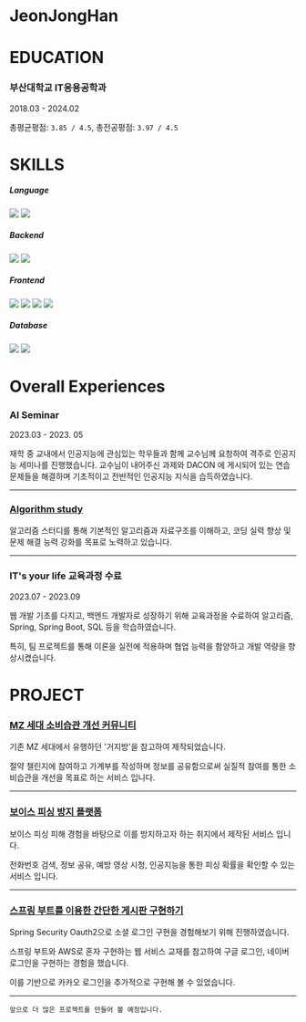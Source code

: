 # JeonJongHan

# EDUCATION

### 부산대학교 IT응용공학과
<p>2018.03 - 2024.02</p>

총평균평점: `3.85 / 4.5`, 총전공평점: `3.97 / 4.5`

# SKILLS
<div>
<h5>Language</h5>
<img src="https://img.shields.io/badge/java-007396?style=for-the-badge&logo=Java&logoColor=white">
<img src="https://img.shields.io/badge/pyhon-FFFFFF?style=for-the-badge&logo=python&logoColor=3776AB">
<h5>Backend</h5>
<img src="https://img.shields.io/badge/spring-6DB33F?style=for-the-badge&logo=spring&logoColor=white">
<img src="https://img.shields.io/badge/Spring Boot-6DB33F?style=for-the-badge&logo=Spring Boot&logoColor=white">
<h5>Frontend</h5>
<img src="https://img.shields.io/badge/react-61DAFB?style=for-the-badge&logo=react&logoColor=black"> 
<img src="https://img.shields.io/badge/html5-E34F26?style=for-the-badge&logo=html5&logoColor=white"> 
<img src="https://img.shields.io/badge/css-1572B6?style=for-the-badge&logo=css3&logoColor=white"> 
<img src="https://img.shields.io/badge/javascript-F7DF1E?style=for-the-badge&logo=javascript&logoColor=black">
<h5>Database</h5>
<img src="https://img.shields.io/badge/oracle-F80000?style=for-the-badge&logo=oracle&logoColor=white"> 
<img src="https://img.shields.io/badge/mysql-4479A1?style=for-the-badge&logo=mysql&logoColor=white"> 
</div>

# Overall Experiences

### AI Seminar
<p>2023.03 - 2023. 05</p>
<p>재학 중 교내에서 인공지능에 관심있는 학우들과 함께 교수님께 요청하여 격주로 인공지능 세미나를 진행했습니다. 교수님이 내어주신 과제와 DACON 에 게시되어 있는 연습문제들을 해결하며 기초적이고 전반적인 인공지능 지식을 습득하였습니다.</p>

<hr/>

### <a href = "https://github.com/JonghanJeon/BOJ-Alss">Algorithm study</a>
<p>알고리즘 스터디를 통해 기본적인 알고리즘과 자료구조를 이해하고, 코딩 실력 향상 및 문제 해결 능력 강화를 목표로 노력하고 있습니다.</p>

<hr/>

### IT's your life 교육과정 수료
<p>2023.07 - 2023.09</p>
<p>웹 개발 기초를 다지고, 백엔드 개발자로 성장하기 위해 교육과정을 수료하여 알고리즘, Spring, Spring Boot, SQL 등을 학습하였습니다.</p>
<p>특히, 팀 프로젝트를 통해 이론을 실전에 적용하며 협업 능력을 함양하고 개발 역량을 향상시켰습니다.</p>

# PROJECT

### <a href = "https://github.com/JonghanJeon/WGWG_BACK">MZ 세대 소비습관 개선 커뮤니티</a>

<p>기존 MZ 세대에서 유행하던 '거지방'을 참고하여 제작되었습니다. </p>
<p>절약 챌린지에 참여하고 가계부를 작성하며 정보를 공유함으로써 실질적 참여를 통한 소비습관을 개선을 목표로 하는 서비스 입니다.</p>

<hr/>

### <a href = "https://github.com/JonghanJeon/NPS_Front">보이스 피싱 방지 플랫폼</a>

<p>보이스 피싱 피해 경험을 바탕으로 이를 방지하고자 하는 취지에서 제작된 서비스 입니다.</p>
<p>전화번호 검색, 정보 공유, 예방 영상 시청, 인공지능을 통한 피싱 확률을 확인할 수 있는 서비스 입니다.</p>

<hr/>

### <a href = "https://github.com/JonghanJeon/Springboot-Webservice">스프링 부트를 이용한 간단한 게시판 구현하기</a>

<p>Spring Security Oauth2으로 소셜 로그인 구현을 경험해보기 위해 진행하였습니다.</p> 
<p>스프링 부트와 AWS로 혼자 구현하는 웹 서비스 교재를 참고하여 구글 로그인, 네이버 로그인을 구현하는 경험을 했습니다. </p>
<p>이를 기반으로 카카오 로그인을 추가적으로 구현해 볼 수 있었습니다.</p>

<hr/>

`앞으로 더 많은 프로젝트를 만들어 볼 예정입니다.`
